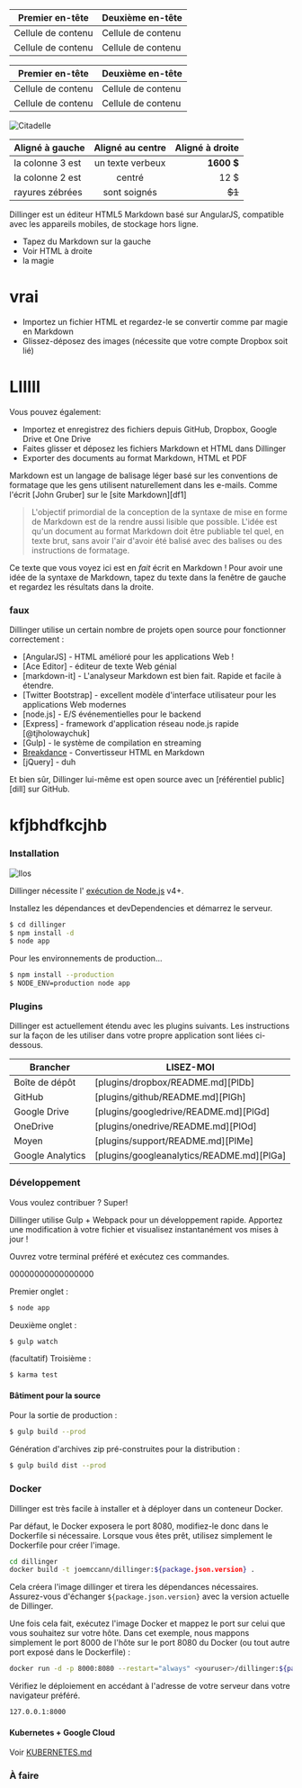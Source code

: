 Premier en-tête | Deuxième en-tête
--- | ---
Cellule de contenu | Cellule de contenu
Cellule de contenu | Cellule de contenu

Premier en-tête | Deuxième en-tête
--- | ---
Cellule de contenu | Cellule de contenu
Cellule de contenu | Cellule de contenu

![Citadelle](https://vignette.wikia.nocookie.net/masseffect/images/d/d7/MassEffect2Citadel.jpg/revision/latest?cb=20100721191415)

Aligné à gauche | Aligné au centre | Aligné à droite
:-- | :-: | --:
la colonne 3 est | un texte verbeux | **1600 $**
la colonne 2 est | centré | 12 $
rayures zébrées | sont soignés | ~~$1~~

Dillinger est un éditeur HTML5 Markdown basé sur AngularJS, compatible avec les appareils mobiles, de stockage hors ligne.

- Tapez du Markdown sur la gauche
- Voir HTML à droite
- la magie

# vrai

- Importez un fichier HTML et regardez-le se convertir comme par magie en Markdown
- Glissez-déposez des images (nécessite que votre compte Dropbox soit lié)

# LIIIII

Vous pouvez également:

- Importez et enregistrez des fichiers depuis GitHub, Dropbox, Google Drive et One Drive
- Faites glisser et déposez les fichiers Markdown et HTML dans Dillinger
- Exporter des documents au format Markdown, HTML et PDF

Markdown est un langage de balisage léger basé sur les conventions de formatage que les gens utilisent naturellement dans les e-mails. Comme l'écrit [John Gruber] sur le [site Markdown][df1]

> L'objectif primordial de la conception de la syntaxe de mise en forme de Markdown est de la rendre aussi lisible que possible. L'idée est qu'un document au format Markdown doit être publiable tel quel, en texte brut, sans avoir l'air d'avoir été balisé avec des balises ou des instructions de formatage.

Ce texte que vous voyez ici est en *fait* écrit en Markdown ! Pour avoir une idée de la syntaxe de Markdown, tapez du texte dans la fenêtre de gauche et regardez les résultats dans la droite.

### faux

Dillinger utilise un certain nombre de projets open source pour fonctionner correctement :

- [AngularJS] - HTML amélioré pour les applications Web !
- [Ace Editor] - éditeur de texte Web génial
- [markdown-it] - L'analyseur Markdown est bien fait. Rapide et facile à étendre.
- [Twitter Bootstrap] - excellent modèle d'interface utilisateur pour les applications Web modernes
- [node.js] - E/S événementielles pour le backend
- [Express] - framework d'application réseau node.js rapide [@tjholowaychuk]
- [Gulp] - le système de compilation en streaming
- [Breakdance](https://breakdance.github.io/breakdance/) - Convertisseur HTML en Markdown
- [jQuery] - duh

Et bien sûr, Dillinger lui-même est open source avec un [référentiel public][dill] sur GitHub.

# kfjbhdfkcjhb

### Installation

![Ilos](https://lh3.googleusercontent.com/proxy/DDV8a7sLIWurhJtW8Ego9bq-JlwpfFFoR0tkLJQKKYXEXoWHB6ZUP5jGKD2VcYt3z1QVsgcn6L3GoU1ns8m9fvi3U51GzddA70ZUMHgzHvjl4-i7YOJY9cShBPrfjUhMQhxaJ97WFBp612XmjMXVGypfGkiBarN4PWxhiHkiYYNW7HGbtTpOcyt9GQ4Q23C2noxLTWFXZMcQZhRpQA_qzu2n6_H6CPViBnhSHpEl4JZAPaGCSJqgZg)

Dillinger nécessite l' [exécution de Node.js](https://nodejs.org/) v4+.

Installez les dépendances et devDependencies et démarrez le serveur.

```sh
$ cd dillinger
$ npm install -d
$ node app
```

Pour les environnements de production...

```sh
$ npm install --production
$ NODE_ENV=production node app
```

### Plugins

Dillinger est actuellement étendu avec les plugins suivants. Les instructions sur la façon de les utiliser dans votre propre application sont liées ci-dessous.

Brancher | LISEZ-MOI
--- | ---
Boîte de dépôt | [plugins/dropbox/README.md][PlDb]
GitHub | [plugins/github/README.md][PlGh]
Google Drive | [plugins/googledrive/README.md][PlGd]
OneDrive | [plugins/onedrive/README.md][PlOd]
Moyen | [plugins/support/README.md][PlMe]
Google Analytics | [plugins/googleanalytics/README.md][PlGa]

### Développement

Vous voulez contribuer ? Super!

Dillinger utilise Gulp + Webpack pour un développement rapide. Apportez une modification à votre fichier et visualisez instantanément vos mises à jour !

Ouvrez votre terminal préféré et exécutez ces commandes.

00000000000000000

Premier onglet :

```sh
$ node app
```

Deuxième onglet :

```sh
$ gulp watch
```

(facultatif) Troisième :

```sh
$ karma test
```

#### Bâtiment pour la source

Pour la sortie de production :

```sh
$ gulp build --prod
```

Génération d'archives zip pré-construites pour la distribution :

```sh
$ gulp build dist --prod
```

### Docker

Dillinger est très facile à installer et à déployer dans un conteneur Docker.

Par défaut, le Docker exposera le port 8080, modifiez-le donc dans le Dockerfile si nécessaire. Lorsque vous êtes prêt, utilisez simplement le Dockerfile pour créer l'image.

```sh
cd dillinger
docker build -t joemccann/dillinger:${package.json.version} .
```

Cela créera l'image dillinger et tirera les dépendances nécessaires. Assurez-vous d'échanger `${package.json.version}` avec la version actuelle de Dillinger.

Une fois cela fait, exécutez l'image Docker et mappez le port sur celui que vous souhaitez sur votre hôte. Dans cet exemple, nous mappons simplement le port 8000 de l'hôte sur le port 8080 du Docker (ou tout autre port exposé dans le Dockerfile) :

```sh
docker run -d -p 8000:8080 --restart="always" <youruser>/dillinger:${package.json.version}
```

Vérifiez le déploiement en accédant à l'adresse de votre serveur dans votre navigateur préféré.

```sh
127.0.0.1:8000
```

#### Kubernetes + Google Cloud

Voir [KUBERNETES.md](https://github.com/joemccann/dillinger/blob/master/KUBERNETES.md)

### À faire
